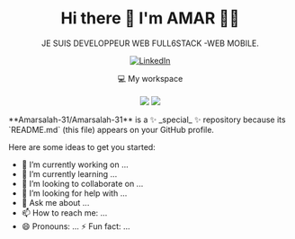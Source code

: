 <h1 align='center'>
  Hi there 👋 I'm AMAR 👨‍💻
</h1>
<p align='center'>
  JE SUIS DEVELOPPEUR WEB FULL6STACK -WEB MOBILE.
</p>
<p align='center'>
 <a align='left' href='linkedin.com/in/amar-alragle619' alt='Amar Salah Omar'>
    <img src='https://img.shields.io/badge/LinkedIn-0077B5?style=for-the-badge&logo=linkedin&logoColor=white' alt='LinkedIn' />
</a> 

</p>
<p align='center'>
  💻 My workspace<br/><br/>
  <img src="https://img.shields.io/badge/windows-%230078D6.svg?&style=for-the-badge&logo=windows&logoColor=white" />
  <img src="https://![image](https://user-images.githubusercontent.com/85293666/132868684-4ae8797a-93bf-443b-8871-3f47c0bceebb.png)
" />
</p>
**Amarsalah-31/Amarsalah-31** is a ✨ _special_ ✨ repository because its `README.md` (this file) appears on your GitHub profile.

Here are some ideas to get you started:

- 🔭 I’m currently working on ...
- 🌱 I’m currently learning ...
- 👯 I’m looking to collaborate on ...
- 🤔 I’m looking for help with ...
- 💬 Ask me about ...
- 📫 How to reach me: ...
- 😄 Pronouns: ...
 ⚡ Fun fact: ...

